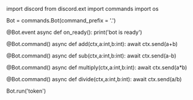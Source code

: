 import discord
from discord.ext import commands
import os

Bot = commands.Bot(command_prefix = '.')

@Bot.event
async def on_ready():
    print('bot is ready')
    
@Bot.command()
async def add(ctx,a:int,b:int):
    await ctx.send(a+b)

@Bot.command()
async def sub(ctx,a:int,b:int):
    await ctx.send(a-b)

@Bot.command()
async def multiply(ctx,a:int,b:int):
    await ctx.send(a*b)

@Bot.command()
async def divide(ctx,a:int,b:int):
    await ctx.send(a/b)
    
Bot.run('token')
